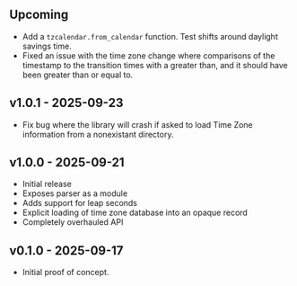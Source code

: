 ## Upcoming
- Add a `tzcalendar.from_calendar` function. Test shifts around daylight savings
  time.
- Fixed an issue with the time zone change where comparisons of the timestamp to
  the transition times with a greater than, and it should have been greater than
  or equal to.

## v1.0.1 - 2025-09-23
- Fix bug where the library will crash if asked to load Time Zone information
  from a nonexistant directory.
  
## v1.0.0 - 2025-09-21
- Initial release
- Exposes parser as a module
- Adds support for leap seconds
- Explicit loading of time zone database into an opaque record
- Completely overhauled API

## v0.1.0 - 2025-09-17
- Initial proof of concept.
